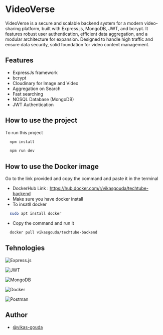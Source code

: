 
# VideoVerse

VideoVerse is a secure and scalable backend system for a modern video-sharing platform, built with Express.js, MongoDB, JWT, and bcrypt. It features robust user authentication, efficient data aggregation, and a modular architecture for expansion. Designed to handle high traffic and ensure data security, solid foundation for video content management.


## Features

- ExpressJs framework
- bcrypt
- Cloudinary for Image and Video
- Aggregation on Search
- Fast searching 
- NOSQL Database (MongoDB)
- JWT Authentication


## How to use the project

To run this project

```bash
  npm install
```

```bash
  npm run dev
```


## How to use the Docker image

Go to the link provided and copy the command and paste it in the terminal 
- DockerHub Link : https://hub.docker.com/r/vikasgouda/techtube-backend
- Make sure you have docker install 
- To insatll docker
```bash
  sudo apt install docker
```
- Copy the command and run it
```bash
  docker pull vikasgouda/techtube-backend
```

    
## Tehnologies

![Express.js](https://img.shields.io/badge/express.js-%23404d59.svg?style=for-the-badge&logo=express&logoColor=%2361DAFB)

![JWT](https://img.shields.io/badge/JWT-black?style=for-the-badge&logo=JSON%20web%20tokens)

![MongoDB](https://img.shields.io/badge/MongoDB-%234ea94b.svg?style=for-the-badge&logo=mongodb&logoColor=white)

![Docker](https://img.shields.io/badge/docker-%230db7ed.svg?style=for-the-badge&logo=docker&logoColor=white)

![Postman](https://img.shields.io/badge/Postman-FF6C37?style=for-the-badge&logo=postman&logoColor=white)


## Author

- [@vikas-gouda](https://www.github.com/vikas-gouda)

